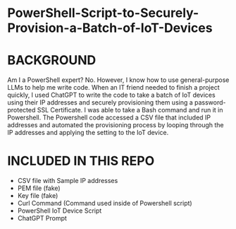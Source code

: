 # PowerShell-Script-to-Securely-Provision-a-Batch-of-IoT-Devices

# BACKGROUND
Am I a PowerShell expert?  No.  However, I know how to use general-purpose LLMs to help me write code.  When an IT friend needed to finish a project quickly, I used ChatGPT to write the code to take a batch of IoT devices using their IP addresses and securely provisioning them using a password-protected SSL Certificate.  I was able to take a Bash command and run it in Powershell. The Powershell code accessed a CSV file that included IP addresses and automated the provisioning process by looping through the IP addresses and applying the setting to the IoT device.    

# INCLUDED IN THIS REPO
* CSV file with Sample IP addresses
* PEM file (fake)
* Key file (fake)
* Curl Command (Command used inside of Powershell script)
* PowerShell IoT Device Script
* ChatGPT Prompt
